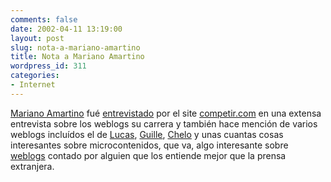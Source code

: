 ```yaml
---
comments: false
date: 2002-04-11 13:19:00
layout: post
slug: nota-a-mariano-amartino
title: Nota a Mariano Amartino
wordpress_id: 311
categories:
- Internet
---
```


[Mariano Amartino](http://www.uberbin.net) fué [entrevistado](http://www.competir.com/es/profesionales/capacitacion/articulos.asp?tipoCont=7&id=44058) por el site [competir.com](http://www.competir.com) en una extensa entrevista sobre los weblogs su carrera y también hace mención de varios weblogs incluídos el de [Lucas](http://www.korochi.com.ar), [Guille](http://www.elcipresenelpatio.com.ar/), [Chelo](http://www.elcipresenelpatio.com.ar/) y unas cuantas cosas interesantes sobre microcontenidos, que va, algo interesante sobre [weblogs](http://www.weblogs.com.ar) contado por alguien que los entiende mejor que la prensa extranjera.




 
